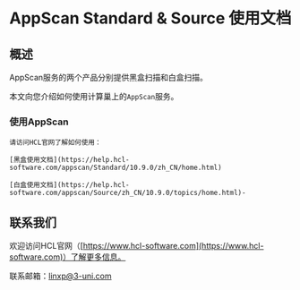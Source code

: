 # AppScan Standard & Source 使用文档

## 概述

AppScan服务的两个产品分别提供黑盒扫描和白盒扫描。

本文向您介绍如何使用计算巢上的`AppScan`服务。

### 使用AppScan

```
请访问HCL官网了解如何使用：

[黑盒使用文档](https://help.hcl-software.com/appscan/Standard/10.9.0/zh_CN/home.html)

[白盒使用文档](https://help.hcl-software.com/appscan/Source/zh_CN/10.9.0/topics/home.html)-
```

## 联系我们

欢迎访问HCL官网（[https://www.hcl-software.com](https://www.hcl-software.com)）了解更多信息。

联系邮箱：[linxp@3-uni.com](mailto:linxp@3-uni.com)
